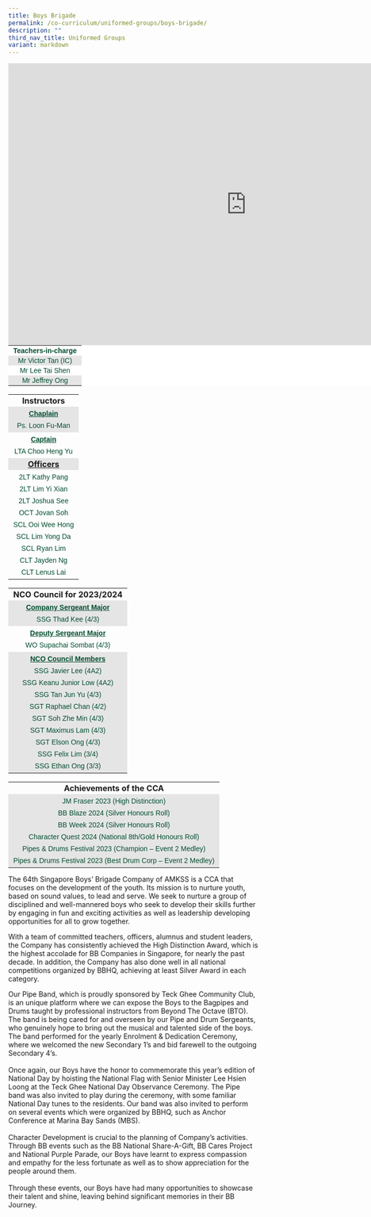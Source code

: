 ```yaml
---
title: Boys Brigade
permalink: /co-curriculum/uniformed-groups/boys-brigade/
description: ""
third_nav_title: Uniformed Groups
variant: markdown
---
```

<iframe allowfullscreen="true" height="569" width="960" frameborder="0" src="https://docs.google.com/presentation/d/14U05KifgNQKwg7X6_t-ZwHgWWQ7C63YDf_HjimLJkLk/embed?start=true&amp;loop=true&amp;delayms=3000"></iframe>
<br>
<table style="margin: auto; outline: 0px; padding: 0px; border-collapse: collapse; clear: both; border: none; color: rgb(0, 77, 46); font-family: Outfit, sans-serif; font-size: 14px; font-style: normal; font-variant-ligatures: normal; font-variant-caps: normal; font-weight: 400; letter-spacing: normal; orphans: 2; text-align: left; text-transform: none; white-space: normal; widows: 2; word-spacing: 0px; -webkit-text-stroke-width: 0px; background-color: rgb(255, 255, 255); text-decoration-thickness: initial; text-decoration-style: initial; text-decoration-color: initial; width: 736px;" class="iveo_table ives_tab_modern2 ive_eobj_center"><tbody style="margin: 0px; outline: 0px; padding: 0px;"><tr style="margin: 0px; outline: 0px; padding: 0px;"><td style="margin: 0px; outline: 0px; padding: 2px 10px; text-align: center;"><strong style="margin: 0px; outline: 0px; padding: 0px;">Teachers-in-charge</strong><br style="margin: 0px; outline: 0px; padding: 0px;"></td></tr><tr style="margin: 0px; outline: 0px; padding: 0px; background-color: rgb(229, 229, 229);"><td style="margin: 0px; outline: 0px; padding: 2px 10px; text-align: center;">Mr Victor Tan (IC)<br style="margin: 0px; outline: 0px; padding: 0px;"></td></tr><tr style="margin: 0px; outline: 0px; padding: 0px;"><td style="margin: 0px; outline: 0px; padding: 2px 10px; text-align: center;">Mr Lee Tai Shen<br style="margin: 0px; outline: 0px; padding: 0px;"></td></tr><tr style="margin: 0px; outline: 0px; padding: 0px; background-color: rgb(229, 229, 229);"><td style="margin: 0px; outline: 0px; padding: 2px 10px; text-align: center;">Mr Jeffrey Ong<br style="margin: 0px; outline: 0px; padding: 0px;"></td></tr></tbody></table>
<br>
<table style="margin: auto; outline: 0px; padding: 0px; border-collapse: collapse; clear: both; border: none; width: 736px;" class="iveo_table ives_tab_modern2 ive_eobj_center"><tbody style="margin: 0px; outline: 0px; padding: 0px;"><tr style="margin: 0px; outline: 0px; padding: 0px;"><td style="margin: 0px; outline: 0px; padding: 2px 10px; text-align: center;"><strong style="margin: 0px; outline: 0px; padding: 0px;">Instructors</strong><br style="margin: 0px; outline: 0px; padding: 0px;"></td></tr><tr style="margin: 0px; outline: 0px; padding: 0px; background-color: rgb(229, 229, 229);"><td style="margin: 0px; outline: 0px; padding: 2px 10px; text-align: left;"><div style="margin: 0px; outline: 0px; padding: 0px; line-height: 24px !important; color: rgb(0, 77, 46); font-family: Outfit, sans-serif; font-size: 14px; font-weight: 400; text-align: center;"><strong style="margin: 0px; outline: 0px; padding: 0px;"><u style="margin: 0px; outline: 0px; padding: 0px;">Chaplain</u></strong></div><div style="margin: 0px; outline: 0px; padding: 0px; line-height: 24px !important; color: rgb(0, 77, 46); font-family: Outfit, sans-serif; font-size: 14px; font-weight: 400; text-align: center;">Ps. Loon Fu-Man</div></td></tr><tr style="margin: 0px; outline: 0px; padding: 0px;"><td style="margin: 0px; outline: 0px; padding: 2px 10px; text-align: left;"><div style="margin: 0px; outline: 0px; padding: 0px; line-height: 24px !important; color: rgb(0, 77, 46); font-family: Outfit, sans-serif; font-size: 14px; font-weight: 400; text-align: center;"><strong style="margin: 0px; outline: 0px; padding: 0px;"><u style="margin: 0px; outline: 0px; padding: 0px;">Captain</u></strong></div><div style="margin: 0px; outline: 0px; padding: 0px; line-height: 24px !important; color: rgb(0, 77, 46); font-family: Outfit, sans-serif; font-size: 14px; font-weight: 400; text-align: center;">LTA Choo Heng Yu</div></td></tr><tr style="margin: 0px; outline: 0px; padding: 0px; background-color: rgb(229, 229, 229);"><td style="margin: 0px; outline: 0px; padding: 2px 10px; text-align: center;"><strong style="margin: 0px; outline: 0px; padding: 0px;"><u style="margin: 0px; outline: 0px; padding: 0px;">Officers</u></strong><br style="margin: 0px; outline: 0px; padding: 0px;"></td></tr><tr style="margin: 0px; outline: 0px; padding: 0px;"><td style="margin: 0px; outline: 0px; padding: 2px 10px; text-align: left;"><div style="margin: 0px; outline: 0px; padding: 0px; line-height: 24px !important; color: rgb(0, 77, 46); font-family: Outfit, sans-serif; font-size: 14px; font-weight: 400; text-align: center;">2LT Kathy Pang</div><div style="margin: 0px; outline: 0px; padding: 0px; line-height: 24px !important; color: rgb(0, 77, 46); font-family: Outfit, sans-serif; font-size: 14px; font-weight: 400; text-align: center;">2LT Lim Yi Xian</div><div style="margin: 0px; outline: 0px; padding: 0px; line-height: 24px !important; color: rgb(0, 77, 46); font-family: Outfit, sans-serif; font-size: 14px; font-weight: 400; text-align: center;">2LT Joshua See</div><div style="margin: 0px; outline: 0px; padding: 0px; line-height: 24px !important; color: rgb(0, 77, 46); font-family: Outfit, sans-serif; font-size: 14px; font-weight: 400; text-align: center;">OCT Jovan Soh</div><div style="margin: 0px; outline: 0px; padding: 0px; line-height: 24px !important; color: rgb(0, 77, 46); font-family: Outfit, sans-serif; font-size: 14px; font-weight: 400; text-align: center;">SCL Ooi Wee Hong</div><div style="margin: 0px; outline: 0px; padding: 0px; line-height: 24px !important; color: rgb(0, 77, 46); font-family: Outfit, sans-serif; font-size: 14px; font-weight: 400; text-align: center;">SCL Lim Yong Da</div><div style="margin: 0px; outline: 0px; padding: 0px; line-height: 24px !important; color: rgb(0, 77, 46); font-family: Outfit, sans-serif; font-size: 14px; font-weight: 400; text-align: center;">SCL Ryan Lim</div><div style="margin: 0px; outline: 0px; padding: 0px; line-height: 24px !important; color: rgb(0, 77, 46); font-family: Outfit, sans-serif; font-size: 14px; font-weight: 400; text-align: center;">CLT Jayden Ng</div><div style="margin: 0px; outline: 0px; padding: 0px; line-height: 24px !important; color: rgb(0, 77, 46); font-family: Outfit, sans-serif; font-size: 14px; font-weight: 400; text-align: center;">CLT Lenus Lai</div></td></tr></tbody></table>
<br>
<table style="margin: auto; outline: 0px; padding: 0px; border-collapse: collapse; clear: both; border: none; width: 736px;" class="iveo_table ives_tab_modern2 ive_eobj_center"><tbody style="margin: 0px; outline: 0px; padding: 0px;"><tr style="margin: 0px; outline: 0px; padding: 0px;"><td style="margin: 0px; outline: 0px; padding: 2px 10px; text-align: center;"><strong style="margin: 0px; outline: 0px; padding: 0px;">NCO Council for 2023/2024</strong><br style="margin: 0px; outline: 0px; padding: 0px;"></td></tr><tr style="margin: 0px; outline: 0px; padding: 0px; background-color: rgb(229, 229, 229);"><td style="margin: 0px; outline: 0px; padding: 2px 10px; text-align: left;"><div style="margin: 0px; outline: 0px; padding: 0px; line-height: 24px !important; color: rgb(0, 77, 46); font-family: Outfit, sans-serif; font-size: 14px; font-weight: 400; text-align: center;"><strong style="margin: 0px; outline: 0px; padding: 0px;"><u style="margin: 0px; outline: 0px; padding: 0px;">Company Sergeant Major</u></strong></div><div style="margin: 0px; outline: 0px; padding: 0px; line-height: 24px !important; color: rgb(0, 77, 46); font-family: Outfit, sans-serif; font-size: 14px; font-weight: 400; text-align: center;">SSG Thad Kee (4/3)</div></td></tr><tr style="margin: 0px; outline: 0px; padding: 0px;"><td style="margin: 0px; outline: 0px; padding: 2px 10px; text-align: left;"><div style="margin: 0px; outline: 0px; padding: 0px; line-height: 24px !important; color: rgb(0, 77, 46); font-family: Outfit, sans-serif; font-size: 14px; font-weight: 400; text-align: center;"><strong style="margin: 0px; outline: 0px; padding: 0px;"><u style="margin: 0px; outline: 0px; padding: 0px;">Deputy Sergeant Major</u></strong></div><div style="margin: 0px; outline: 0px; padding: 0px; line-height: 24px !important; color: rgb(0, 77, 46); font-family: Outfit, sans-serif; font-size: 14px; font-weight: 400; text-align: center;">WO Supachai Sombat (4/3)</div></td></tr><tr style="margin: 0px; outline: 0px; padding: 0px; background-color: rgb(229, 229, 229);"><td style="margin: 0px; outline: 0px; padding: 2px 10px; text-align: left;"><div style="margin: 0px; outline: 0px; padding: 0px; line-height: 24px !important; color: rgb(0, 77, 46); font-family: Outfit, sans-serif; font-size: 14px; font-weight: 400; text-align: center;"><strong style="margin: 0px; outline: 0px; padding: 0px;"><u style="margin: 0px; outline: 0px; padding: 0px;">NCO Council Members</u></strong></div><div style="margin: 0px; outline: 0px; padding: 0px; line-height: 24px !important; color: rgb(0, 77, 46); font-family: Outfit, sans-serif; font-size: 14px; font-weight: 400; text-align: center;">SSG Javier Lee (4A2)<br>SSG Keanu Junior Low (4A2)<br>SSG Tan Jun Yu (4/3)<br>SGT Raphael Chan (4/2)<br>SGT Soh Zhe Min (4/3)<br>SGT Maximus Lam (4/3)<br>SGT Elson Ong (4/3)<br>SSG Felix Lim (3/4)<br>SSG Ethan Ong (3/3)
</div></td></tr></tbody></table><br>
<table style="margin: auto; outline: 0px; padding: 0px; border-collapse: collapse; clear: both; border: none; width: 736px;" class="iveo_table ives_tab_modern2 ive_eobj_center"><tbody style="margin: 0px; outline: 0px; padding: 0px;"><tr style="margin: 0px; outline: 0px; padding: 0px;"><td style="margin: 0px; outline: 0px; padding: 2px 10px; text-align: center;"><strong style="margin: 0px; outline: 0px; padding: 0px;">Achievements of the CCA</strong><br style="margin: 0px; outline: 0px; padding: 0px;"></td></tr><tr style="margin: 0px; outline: 0px; padding: 0px; background-color: rgb(229, 229, 229);"><td style="margin: 0px; outline: 0px; padding: 2px 10px; text-align: left;"><div style="margin: 0px; outline: 0px; padding: 0px; line-height: 24px !important; color: rgb(0, 77, 46); font-family: Outfit, sans-serif; font-size: 14px; font-weight: 400; text-align: center;">JM Fraser 2023 (High Distinction)</div>
	<div style="margin: 0px; outline: 0px; padding: 0px; line-height: 24px !important; color: rgb(0, 77, 46); font-family: Outfit, sans-serif; font-size: 14px; font-weight: 400; text-align: center;">BB Blaze 2024 (Silver Honours Roll)</div>
<div style="margin: 0px; outline: 0px; padding: 0px; line-height: 24px !important; color: rgb(0, 77, 46); font-family: Outfit, sans-serif; font-size: 14px; font-weight: 400; text-align: center;">BB Week 2024 (Silver Honours Roll)</div>
<div style="margin: 0px; outline: 0px; padding: 0px; line-height: 24px !important; color: rgb(0, 77, 46); font-family: Outfit, sans-serif; font-size: 14px; font-weight: 400; text-align: center;">Character Quest 2024 (National 8th/Gold Honours Roll)<br>Pipes &amp; Drums Festival 2023 (Champion – Event 2 Medley)<br>Pipes &amp; Drums Festival 2023 (Best Drum Corp – Event 2 Medley)</div></td></tr></tbody></table>

The 64th Singapore Boys’ Brigade Company of AMKSS is a CCA that focuses on the development of the youth. Its mission is to nurture youth, based on sound values, to lead and serve. We seek to nurture a group of disciplined and well-mannered boys who seek to develop their skills further by engaging in fun and exciting activities as well as leadership developing opportunities for all to grow together. 

With a team of committed teachers, officers, alumnus and student leaders, the Company has consistently achieved the High Distinction Award, which is the highest accolade for BB Companies in Singapore, for nearly the past decade. In addition, the Company has also done well in all national competitions organized by BBHQ, achieving at least Silver Award in each category.

Our Pipe Band, which is proudly sponsored by Teck Ghee Community Club, is an unique platform where we can expose the Boys to the Bagpipes and Drums taught by professional instructors from Beyond The Octave (BTO). The band is being cared for and overseen by our Pipe and Drum Sergeants, who genuinely hope to bring out the musical and talented side of the boys. The band performed for the yearly Enrolment &amp; Dedication Ceremony, where we welcomed the new Secondary 1’s and bid farewell to the outgoing Secondary 4’s. <br><br>
Once again, our Boys have the honor to commemorate this year’s edition of National Day by hoisting the National Flag with Senior Minister Lee Hsien Loong at the Teck Ghee National Day Observance Ceremony. The Pipe band was also invited to play during the ceremony, with some familiar National Day tunes to the residents. Our band was also invited to perform on several events which were organized by BBHQ, such as Anchor Conference at Marina Bay Sands (MBS).<br><br>
Character Development is crucial to the planning of Company’s activities. Through BB events such as the BB National Share-A-Gift, BB Cares Project and National Purple Parade, our Boys have learnt to express compassion and empathy for the less fortunate as well as to show appreciation for the people around them. <br><br>
Through these events, our Boys have had many opportunities to showcase their talent and shine, leaving behind significant memories in their BB Journey.